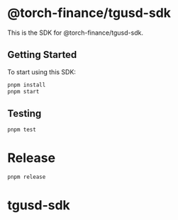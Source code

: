 # @torch-finance/tgusd-sdk

This is the SDK for @torch-finance/tgusd-sdk.

## Getting Started

To start using this SDK:

```bash
pnpm install
pnpm start
```

## Testing

```bash
pnpm test
```

# Release

```bash
pnpm release
```

# tgusd-sdk
